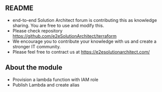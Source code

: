 
## README
- end-to-end Solution Architect forum is contributing this as knowledge sharing. You are free to use and modify this. 
- Please check repository https://github.com/e2eSolutionArchitect/terraform
- We encourage you to contribute your knowledge with us and create a stronger IT community.
- Please feel free to contract us at https://e2esolutionarchitect.com/

## About the module
- Provision a lambda function with IAM role
- Publish Lambda and create alias